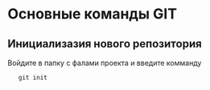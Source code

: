 # Основные команды GIT

## Инициализазия нового репозитория

Войдите в папку с фалами проекта и введите комманду 
```
   git init
```
